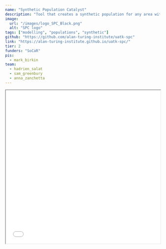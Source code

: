 ```yaml
---
name: "Synthetic Population Catalyst"
description: "Tool that creates a synthetic population for any area within Great Britain, including socio-demographic, health and daily activity data. Calibrated to 2020, with projections of some variables to between 2012 and 2039."
image:
  url: "/images/logo_SPC_Black.png"
  alt: "SPC logo"
tags: ["modelling", "populations", "synthetic"]
github: "https://github.com/alan-turing-institute/uatk-spc"
link: "https://alan-turing-institute.github.io/uatk-spc/"
tier: 2
funders: "SoCaR"
pis:
  - mark_birkin
team:
  - hadrien_salat
  - sam_greenbury
  - anna_zanchetta
---
```


<iframe  style="width:100%;min-height:500px" src="/images/spc_image.png" title="SPC Schema"/>

The Synthetic Population Catalyst (SPC) makes it easier for researchers to work with synthetic population data in Great Britain. It combines a rich variety of data sources and modelling techniques and presents its results either as a fully customisable tool or as a data product with pre-compiled areas directly accessible from the website. SPC is constructed around the Middle-Layer Output Areas (MSOAs) scale, with some variables precise up to the Output Area scale. It is optimised for the year 2020, although files for 2012 up to 2039 are provided. The output files can then feed dynamic models, such as ABMs, for multiple purposes where an enriched synthetic population file is required. SPC includes a comprehensive set of variables such as socio-demographic characteristics, daily activities, and other extra data to help model the complexity of British society.

An extensive description can be found on the [website](https://alan-turing-institute.github.io/uatk-spc/) and inside this [academic paper](https://doi.org/10.1177/23998083231203066).
